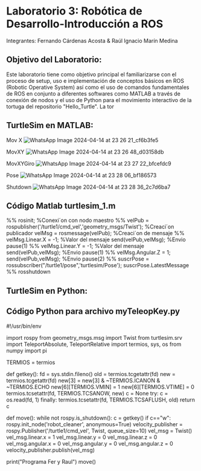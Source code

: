 # Laboratorio 3: Robótica de Desarrollo-Introducción a ROS
Integrantes: Fernando Cárdenas Acosta & Raúl Ignacio Marín Medina

## Objetivo del Laboratorio:
Este laboratorio tiene como objetivo principal el familiarizarse con el proceso de setup, uso e implementación de conceptos básicos en ROS (Robotic Operative System) así como el uso de comandos fundamentales de ROS en conjunto a diferentes softwares como MATLAB a través de conexión de nodos y el uso de Python para el movimiento interactivo de la tortuga del repositorio "Hello_Turtle". La tor

## TurtleSim en MATLAB:

Mov X
![WhatsApp Image 2024-04-14 at 23 26 21_cf6b3fe5](https://github.com/ramarinm/Laboratorio-ROS/assets/124843458/7366cb7e-41fd-41c3-a587-41ded4d33a13)

MovXY
![WhatsApp Image 2024-04-14 at 23 26 48_d03158db](https://github.com/ramarinm/Laboratorio-ROS/assets/124843458/6df1181e-be0e-4979-9a72-760b4fab492e)

MovXYGiro
![WhatsApp Image 2024-04-14 at 23 27 22_bfcefdc9](https://github.com/ramarinm/Laboratorio-ROS/assets/124843458/8eb321a2-f699-4861-96bc-b97120130cd9)

Pose
![WhatsApp Image 2024-04-14 at 23 28 06_bf186573](https://github.com/ramarinm/Laboratorio-ROS/assets/124843458/fc29c635-24ff-4577-92ab-714300c3631a)

Shutdown
![WhatsApp Image 2024-04-14 at 23 28 36_2c7d6ba7](https://github.com/ramarinm/Laboratorio-ROS/assets/124843458/a9355ff3-cb43-4c70-89af-1aa36e579704)

## Código Matlab turtlesim_1.m

%%
rosinit; %Conexi´on con nodo maestro
%%
velPub = rospublisher('/turtle1/cmd_vel','geometry_msgs/Twist'); %Creaci´on publicador
velMsg = rosmessage(velPub); %Creaci´on de mensaje
%%
velMsg.Linear.X = -1; %Valor del mensaje
send(velPub,velMsg); %Envio
pause(1)
%%
velMsg.Linear.Y = -1; %Valor del mensaje
send(velPub,velMsg); %Envio
pause(1)
%%
velMsg.Angular.Z = 1;
send(velPub,velMsg); %Envio
pause(2)
%% 
suscrPose = rossubscriber("/turtle1/pose",'turtlesim/Pose');
suscrPose.LatestMessage
%%
rosshutdown

## TurtleSim en Python: 

## Código Python para archivo myTeleopKey.py

#!/usr/bin/env 

import rospy
from geometry_msgs.msg import Twist
from turtlesim.srv import TeleportAbsolute, TeleportRelative
import termios, sys, os
from numpy import pi

TERMIOS = termios

def getkey():
    fd = sys.stdin.fileno()
    old = termios.tcgetattr(fd)
    new = termios.tcgetattr(fd)
    new[3] = new[3] & ~TERMIOS.ICANON & ~TERMIOS.ECHO
    new[6][TERMIOS.VMIN] = 1
    new[6][TERMIOS.VTIME] = 0
    termios.tcsetattr(fd, TERMIOS.TCSANOW, new)
    c = None
    try:
        c = os.read(fd, 1)
    finally:
        termios.tcsetattr(fd, TERMIOS.TCSAFLUSH, old)
    return c

def move():
    while not rospy.is_shutdown():
        c = getkey()
        if c=="w":
            rospy.init_node('robot_cleaner', anonymous=True)
            velocity_publisher = rospy.Publisher('/turtle1/cmd_vel', Twist, queue_size=10)
            vel_msg = Twist()
            vel_msg.linear.x = 1
            vel_msg.linear.y = 0
            vel_msg.linear.z = 0
            vel_msg.angular.x = 0
            vel_msg.angular.y = 0
            vel_msg.angular.z = 0
            velocity_publisher.publish(vel_msg)

print("Programa Fer y Raul")
move()
